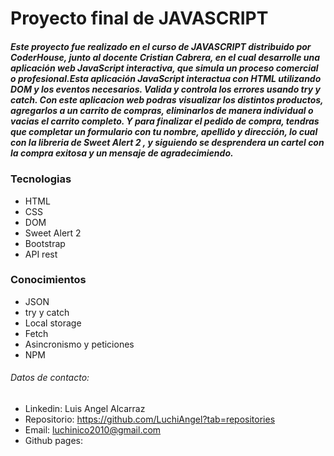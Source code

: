 # Proyecto final de JAVASCRIPT

##### Este proyecto fue realizado en el curso de JAVASCRIPT distribuido por CoderHouse, junto al docente Cristian Cabrera, en el cual desarrolle una aplicación web JavaScript interactiva, que simula un proceso comercial o profesional.Esta aplicación JavaScript interactua con HTML utilizando DOM y los eventos necesarios. Valida y controla los errores usando try y catch. Con este aplicacion web podras visualizar los distintos productos, agregarlos a un carrito de compras, eliminarlos de manera individual o vacias el carrito completo. Y para finalizar el pedido de compra, tendras que completar un formulario con tu nombre, apellido y dirección, lo cual con la libreria de Sweet Alert 2 , y siguiendo se desprendera un cartel con la compra exitosa y un mensaje de agradecimiendo.

### Tecnologias

- HTML
- CSS
- DOM
- Sweet Alert 2
- Bootstrap
- API rest

### Conocimientos

- JSON
- try y catch
- Local storage
- Fetch
- Asincronismo y peticiones
- NPM

###### Datos de contacto: 

- Linkedin:  Luis Angel Alcarraz
- Repositorio: https://github.com/LuchiAngel?tab=repositories
- Email: luchinico2010@gmail.com
- Github pages: 